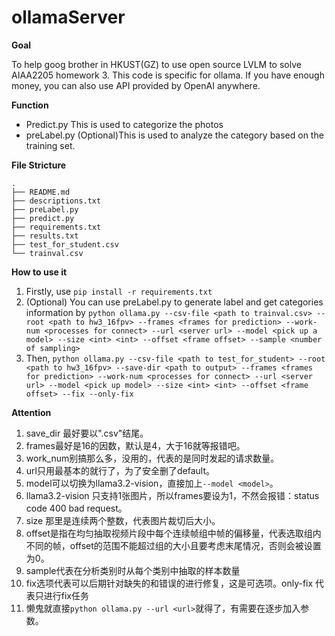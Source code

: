 # ollamaServer

**Goal**

To help goog brother in HKUST(GZ) to use open source LVLM to solve AIAA2205 homework 3. This code is specific for ollama. If you have enough money, you can also use API provided by OpenAI anywhere.

**Function**

* Predict.py This is used to categorize the photos
* preLabel.py (Optional)This is used to analyze the category based on the training set.

**File Stricture**

```
.
├── README.md
├── descriptions.txt
├── preLabel.py
├── predict.py
├── requirements.txt
├── results.txt
├── test_for_student.csv
└── trainval.csv
```

**How to use it**

1. Firstly, use `pip install -r requirements.txt`
2. (Optional) You can use preLabel.py to generate label and get categories information by `python ollama.py --csv-file <path to trainval.csv> --root <path to hw3_16fpv> --frames <frames for prediction> --work-num <processes for connect> --url <server url> --model <pick up a model> --size <int> <int> --offset <frame offset> --sample <number of sampling>`
3. Then, `python ollama.py --csv-file <path to test_for_student> --root <path to hw3_16fpv> --save-dir <path to output> --frames <frames for prediction> --work-num <processes for connect> --url <server url> --model <pick up model> --size <int> <int> --offset <frame offset> --fix --only-fix`

**Attention**

1. save_dir 最好要以".csv"结尾。
2. frames最好是16的因数，默认是4，大于16就等报错吧。
3. work_num别搞那么多，没用的，代表的是同时发起的请求数量。
4. url只用最基本的就行了，为了安全删了default。
5. model可以切换为llama3.2-vision，直接加上`--model <model>`。
6. llama3.2-vision 只支持1张图片，所以frames要设为1，不然会报错：status code 400 bad request。
7. size 那里是连续两个整数，代表图片裁切后大小。
8. offset是指在均匀抽取视频片段中每个连续帧组中帧的偏移量，代表选取组内不同的帧，offset的范围不能超过组的大小且要考虑末尾情况，否则会被设置为0。
9. sample代表在分析类别时从每个类别中抽取的样本数量
10. fix选项代表可以后期针对缺失的和错误的进行修复，这是可选项。only-fix 代表只进行fix任务
11. 懒鬼就直接`python ollama.py --url <url>`就得了，有需要在逐步加入参数。
